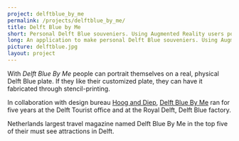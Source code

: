 ```yaml
---
project: delftblue_by_me
permalink: /projects/delftblue_by_me/
title: Delft Blue by Me
short: Personal Delft Blue souveniers. Using Augmented Reality users portrait themselves in Delft Blue and souveniers are custom made.
long: An application to make personal Delft Blue souveniers. Using Augmented Reality users portrait themselves in Delft Blue style on a plate. The personal plate is then custom made using transfer printing glaze. Delft Blue ran for five years in Delft.
picture: delftblue.jpg
layout: project
---
```

With *Delft Blue By Me* people can portrait themselves on a real, physical Delft Blue plate. If they like their customized plate, they can have it fabricated through stencil-printing.

In collaboration with design bureau [Hoog and Diep](http://hoogendiep.nl/), [Delft Blue By Me](http://www.delftbluebyme.com) ran for five years at the Delft Tourist office and at the Royal Delft, Delft Blue factory.

Netherlands largest travel magazine named Delft Blue By Me in the top five of their must see attractions in Delft.
